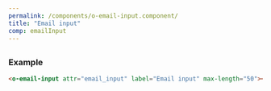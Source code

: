 ```yaml
---
permalink: /components/o-email-input.component/
title: "Email input"
comp: emailInput
---
```


## <h3 class="grey-color">Example</h3>

```html
<o-email-input attr="email_input" label="Email input" max-length="50"></o-email-input>
```
